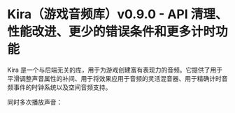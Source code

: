 # Kira（游戏音频库）v0.9.0 - API 清理、性能改进、更少的错误条件和更多计时功能

Kira 是一个与后端无关的库，用于为游戏创建富有表现力的音频。它提供了用于平滑调整声音属性的补间、用于将效果应用于音频的灵活混音器、用于精确计时音频事件的时钟系统以及空间音频支持。

同时多次播放声音：